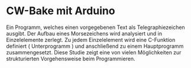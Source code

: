 # CW-Bake mit Arduino
Ein Programm, welches einen vorgegebenen Text als Telegraphiezeichen ausgibt. 
Der Aufbau eines Morsezeichens wird analysiert und in Einzelelemente zerlegt. 
Zu jedem Einzelelement wird eine C-Funktion definiert ( Unterprogramm ) und anschließend 
zu einem Hauptprogramm zusammengesetzt. Diese Studie zeigt eine von vielen Möglichkeiten 
zur strukturierten Vorgehensweise beim Programmieren.
